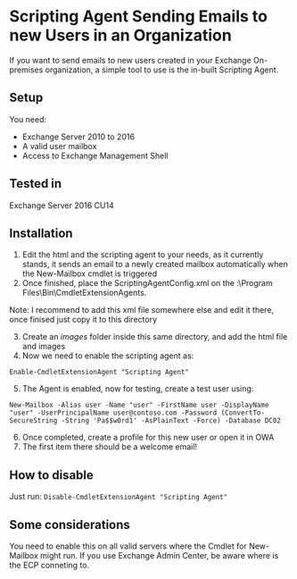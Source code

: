 # Scripting Agent Sending Emails to new Users in an Organization

If you want to send emails to new users created in your Exchange On-premises organization, a simple tool to use is the in-built Scripting Agent.

## Setup
You need:
* Exchange Server 2010 to 2016
* A valid user mailbox
* Access to Exchange Management Shell

## Tested in
Exchange Server 2016 CU14

## Installation

1. Edit the html and the scripting agent to your needs, as it currently stands, it sends an email to a newly created mailbox automatically when the New-Mailbox cmdlet is triggered
2. Once finished, place the ScriptingAgentConfig.xml on the <drive>:\Program Files\Bin\CmdletExtensionAgents.

Note: I recommend to add this xml file somewhere else and edit it there, once finised just copy it to this directory

3. Create an _images_ folder inside this same directory, and add the html file and images
4. Now we need to enable the scripting agent as:

`Enable-CmdletExtensionAgent "Scripting Agent"`

5. The Agent is enabled, now for testing, create a test user using:

`New-Mailbox -Alias user -Name "user" -FirstName user -DisplayName "user" -UserPrincipalName user@contoso.com -Password (ConvertTo-SecureString -String 'Pa$$w0rd1' -AsPlainText -Force) -Database DC02`

6. Once completed, create a profile for this new user or open it in OWA
7. The first item there should be a welcome email!

## How to disable

Just run:
`Disable-CmdletExtensionAgent "Scripting Agent"`

## Some considerations

You need to enable this on all valid servers where the Cmdlet for New-Mailbox might run. If you use Exchange Admin Center, be aware where is the
ECP conneting to.



